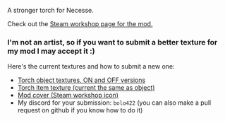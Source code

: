 A stronger torch for Necesse.

Check out the [Steam workshop page for the mod.](https://steamcommunity.com/sharedfiles/filedetails/?id=3311404008)

### I'm not an artist, so if you want to submit a better texture for my mod I may accept it :)
Here's the current textures and how to submit a new one:
- [Torch object textures, ON and OFF versions](https://github.com/bolo422/necesse-mod-better-torch/tree/main/src/main/resources/objects)
- [Torch item texture (current the same as object)](https://github.com/bolo422/necesse-mod-better-torch/blob/main/src/main/resources/items/bettertorch.png)
- [Mod cover (Steam workshop icon)](https://github.com/bolo422/necesse-mod-better-torch/blob/main/src/main/resources/preview.png)
- My discord for your submission: `bolo422` (you can also make a pull request on github if you know how to do it)
